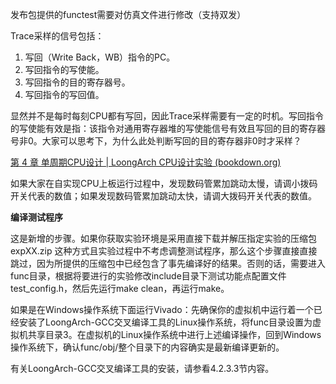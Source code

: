 发布包提供的functest需要对仿真文件进行修改（支持双发）

Trace采样的信号包括：

1. 写回（Write Back，WB）指令的PC。
2. 写回指令的写使能。
3. 写回指令的目的寄存器号。
4. 写回指令的写回值。

显然并不是每时每刻CPU都有写回，因此Trace采样需要有一定的时机。写回指令的写使能有效是指：该指令对通用寄存器堆的写使能信号有效且写回的目的寄存器号非0。大家可以思考下，为什么此处判断写回的目的寄存器非0时才采样？

[第 4 章 单周期CPU设计 | LoongArch CPU设计实验 (bookdown.org)](https://bookdown.org/ghostboy316/bookdown/chapter-single-cycle-cpu.html#minicpu_env-实验开发环境组织结构介绍)

如果大家在自实现CPU上板运行过程中，发现数码管累加跳动太慢，请调小拨码开关代表的数值；如果发现数码管累加跳动太快，请调大拨码开关代表的数值。

**编译测试程序**

这是新增的步骤。如果你获取实验环境是采用直接下载并解压指定实验的压缩包 expXX.zip 这种方式且实验过程中不考虑调整测试程序，那么这个步骤直接直接跳过，因为所提供的压缩包中已经包含了事先编译好的结果。否则的话，需要进入func目录，根据将要进行的实验修改include目录下测试功能点配置文件test_config.h，然后先运行make clean，再运行make。

如果是在Windows操作系统下面运行Vivado：先确保你的虚拟机中运行着一个已经安装了LoongArch-GCC交叉编译工具的Linux操作系统，将func目录设置为虚拟机共享目录3。在虚拟机的Linux操作系统中进行上述编译操作，回到Windows操作系统下，确认func/obj/整个目录下的内容确实是最新编译更新的。

有关LoongArch-GCC交叉编译工具的安装，请参看4.2.3.3节内容。

